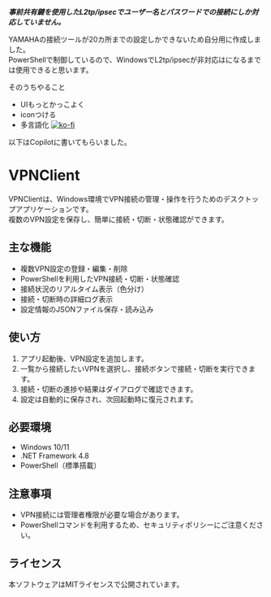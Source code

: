 ***事前共有鍵を使用したL2tp/ipsecでユーザー名とパスワードでの接続にしか対応していません。***

YAMAHAの接続ツールが20カ所までの設定しかできないため自分用に作成しました。  
PowerShellで制御しているので、WindowsでL2tp/ipsecが非対応はになるまでは使用できると思います。 


そのうちやること
- UIもっとかっこよく
- iconつける
- 多言語化
[![ko-fi](https://ko-fi.com/img/githubbutton_sm.svg)](https://ko-fi.com/F1F11LHAIN)  
  
以下はCopilotに書いてもらいました。  

# VPNClient

VPNClientは、Windows環境でVPN接続の管理・操作を行うためのデスクトップアプリケーションです。  
複数のVPN設定を保存し、簡単に接続・切断・状態確認ができます。

## 主な機能

- 複数VPN設定の登録・編集・削除
- PowerShellを利用したVPN接続・切断・状態確認
- 接続状況のリアルタイム表示（色分け）
- 接続・切断時の詳細ログ表示
- 設定情報のJSONファイル保存・読み込み

## 使い方

1. アプリ起動後、VPN設定を追加します。
2. 一覧から接続したいVPNを選択し、接続ボタンで接続・切断を実行できます。
3. 接続・切断の進捗や結果はダイアログで確認できます。
4. 設定は自動的に保存され、次回起動時に復元されます。

## 必要環境

- Windows 10/11
- .NET Framework 4.8
- PowerShell（標準搭載）

## 注意事項

- VPN接続には管理者権限が必要な場合があります。
- PowerShellコマンドを利用するため、セキュリティポリシーにご注意ください。

## ライセンス

本ソフトウェアはMITライセンスで公開されています。
